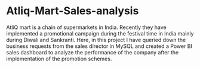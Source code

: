 # Atliq-Mart-Sales-analysis
AtliQ mart is a chain of supermarkets in India. Recently they have implemented a promotional campaign during the festival time in India mainly during Diwali and Sankranti. Here, in this project I have queried down the business requests from the sales director in MySQL and created a Power BI sales dashboard to analyze the performance of the company after the implementation of the promotion schemes.
